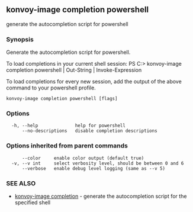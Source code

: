 ## konvoy-image completion powershell

generate the autocompletion script for powershell

### Synopsis


Generate the autocompletion script for powershell.

To load completions in your current shell session:
PS C:\> konvoy-image completion powershell | Out-String | Invoke-Expression

To load completions for every new session, add the output of the above command
to your powershell profile.


```
konvoy-image completion powershell [flags]
```

### Options

```
  -h, --help              help for powershell
      --no-descriptions   disable completion descriptions
```

### Options inherited from parent commands

```
      --color     enable color output (default true)
  -v, --v int     select verbosity level, should be between 0 and 6
      --verbose   enable debug level logging (same as --v 5)
```

### SEE ALSO

* [konvoy-image completion](konvoy-image_completion.md)	 - generate the autocompletion script for the specified shell
